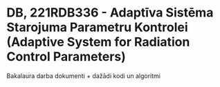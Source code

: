 # DB, 221RDB336 - Adaptīva Sistēma Starojuma Parametru Kontrolei (Adaptive System for Radiation Control Parameters)

Bakalaura darba dokumenti + dažādi kodi un algoritmi
